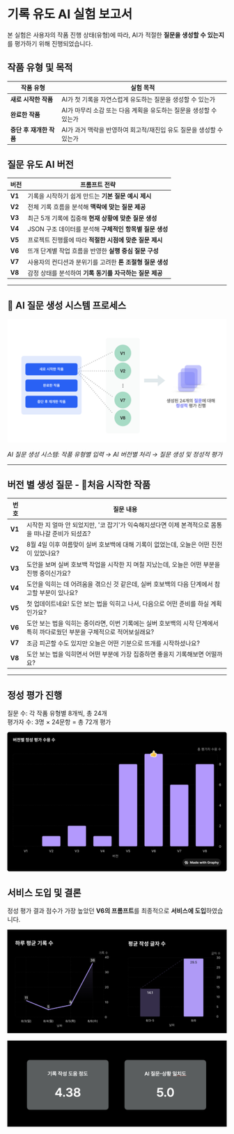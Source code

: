 # 기록 유도 AI 실험 보고서

본 실험은 사용자의 작품 진행 상태(유형)에 따라, AI가 적절한 **질문을 생성할 수 있는지**를 평가하기 위해 진행되었습니다.

## 작품 유형 및 목적

| 작품 유형 | 실험 목적 |
| --- | --- |
| **새로 시작한 작품** | AI가 첫 기록을 자연스럽게 유도하는 질문을 생성할 수 있는가 |
| **완료한 작품**  | AI가 마무리 소감 또는 다음 계획을 유도하는 질문을 생성할 수 있는가 |
| **중단 후 재개한 작품** | AI가 과거 맥락을 반영하여 회고적/재진입 유도 질문을 생성할 수 있는가 |

## 질문 유도 AI 버전

| 버전 | 프롬프트 전략 |
| --- | --- |
| **V1** | 기록을 시작하기 쉽게 만드는 **기본 질문 예시 제시** |
| **V2** | 전체 기록 흐름을 분석해 **맥락에 맞는 질문 제공** |
| **V3** | 최근 5개 기록에 집중해 **현재 상황에 맞춘 질문 생성** |
| **V4** | JSON 구조 데이터를 분석해 **구체적인 항목별 질문 생성** |
| **V5** | 프로젝트 진행률에 따라 **적절한 시점에 맞춘 질문 제시** |
| **V6** | 뜨개 단계별 작업 흐름을 반영한 **실행 중심 질문 구성** |
| **V7** | 사용자의 컨디션과 분위기를 고려한 **톤 조절형 질문 생성** |
| **V8** | 감정 상태를 분석하여 **기록 동기를 자극하는 질문 제공** |

---

## 🔄 AI 질문 생성 시스템 프로세스

![AI 질문 생성 시스템 다이어그램](../images/ai-question-generation-system.png)

*AI 질문 생성 시스템: 작품 유형별 입력 → AI 버전별 처리 → 질문 생성 및 정성적 평가*

---
## 버전 별 생성 질문 - 처음 시작한 작품

| 번호 | 질문 내용 |
| --- | --- |
| **V1** | 시작한 지 얼마 안 되었지만, '코 잡기'가 익숙해지셨다면 이제 본격적으로 몸통을 떠나갈 준비가 되셨죠? |
| **V2** | 8월 4일 이후 여름맞이 실버 호보백에 대해 기록이 없었는데, 오늘은 어떤 진전이 있었나요? |
| **V3** | 도안을 보며 실버 호보백 작업을 시작한 지 며칠 지났는데, 오늘은 어떤 부분을 진행 중이신가요? |
| **V4** | 도안을 익히는 데 어려움을 겪으신 것 같은데, 실버 호보백의 다음 단계에서 참고할 부분이 있나요? |
| **V5** | 첫 업데이트네요! 도안 보는 법을 익히고 나서, 다음으로 어떤 준비를 하실 계획인가요? |
| **V6** | 도안 보는 법을 익히는 중이라면, 이번 기록에는 실버 호보백의 시작 단계에서 특히 까다로웠던 부분을 구체적으로 적어보실래요? |
| **V7** | 조금 피곤할 수도 있지만 오늘은 어떤 기분으로 뜨개를 시작하셨나요? |
| **V8** | 도안 보는 법을 익히면서 어떤 부분에 가장 집중하면 좋을지 기록해보면 어떨까요? |

---

## 정성 평가 진행

질문 수: 각 작품 유형별 8개씩, 총 24개  
평가자 수: 3명 × 24문항 = 총 72개 평가

![버전별 정성 평가 수용 수](../images/ai-question-generation-result.png)

## 서비스 도입 및 결론
정성 평가 결과 점수가 가장 높았던 **V6의 프롬프트**를 최종적으로 **서비스에 도입**하였습니다. 


![AI 질문 기능 피드백](../images/question-result-1.png)


![AI 질문 기능 피드백](../images/question-result-2.png)
